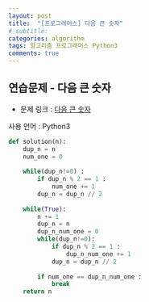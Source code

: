 ```yaml
---
layout: post
title:  "[프로그래머스] 다음 큰 숫자"
# subtitle: 
categories: algorithm
tags: 알고리즘 프로그래머스 Python3
comments: true
---
```


## 연습문제 - 다음 큰 숫자

* 문제 링크 : [다음 큰 숫자](https://programmers.co.kr/learn/courses/30/lessons/12911)

사용 언어 : Python3

```python
def solution(n):
    dup_n = n
    num_one = 0
    
    while(dup_n!=0) :
        if dup_n % 2 == 1 :
            num_one += 1
        dup_n = dup_n // 2
    
    while(True):
        n += 1
        dup_n = n
        dup_n_num_one = 0
        while(dup_n!=0):
            if dup_n % 2 == 1 :
                dup_n_num_one += 1
            dup_n = dup_n // 2
        
        if num_one == dup_n_num_one :
            break
    return n
```